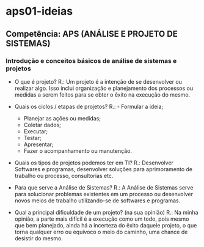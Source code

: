 # aps01-ideias
 
## Competência: APS (ANÁLISE E PROJETO DE SISTEMAS)

### Introdução e conceitos básicos de análise de sistemas e projetos

- O que é projeto?
R.: Um projeto é a intenção de se desenvolver ou realizar algo. Isso inclui organização e planejamento
 dos processos ou medidas a serem feitos para se obter o êxito na execução do mesmo.

- Quais os ciclos / etapas de projetos?
R.: - Formular a ideia;
    - Planejar as ações ou medidas;
	- Coletar dados;
	- Executar;
	- Testar;
	- Apresentar; 
	- Fazer o acompanhamento ou manutenção.

- Quais os tipos de projetos podemos ter em TI?
R.: Desenvolver Softwares e programas, desenvolver soluções para aprimoramento de trabalho ou processo, consultorias etc.

- Para que serve a Análise de Sistemas?
R.: A Análise de Sistemas serve para solucionar problemas existentes em um processo ou desenvolver
 novos meios de trabalho utilizando-se de softwares e programas. 

- Qual a principal dificuldade de um projeto? (na sua opinião)
R.: Na minha opinião, a parte mais difícil é a execução como um todo, pois mesmo que bem planejado, ainda há
 a incerteza do êxito daquele projeto, o que torna qualquer erro ou equívoco o meio do caminho, uma chance de desistir do mesmo.